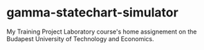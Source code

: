 # gamma-statechart-simulator
 My Training Project Laboratory course's home assignement on the Budapest University of Technology and Economics.
